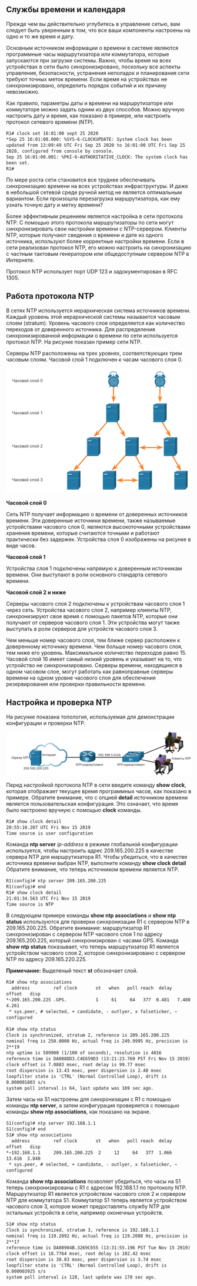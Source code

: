 <!-- 10.3.1 -->
## Службы  времени и календаря

Прежде чем вы действительно углубитесь в управление сетью, вам следует быть уверенным в том, что все ваши компоненты настроены на одно и то же время и дату.

Основным источником информации о времени в системе являются программные часы маршрутизатора или коммутатора, которые запускаются при загрузке системы. Важно, чтобы время на всех устройствах в сети было синхронизировано, поскольку все аспекты управления, безопасности, устранения неполадок и планирования сети требуют точных меток времени. Если время на устройствах не синхронизировано, определить порядок событий и их причину невозможно.

Как правило, параметры даты и времени на маршрутизаторе или коммутаторе можно задать одним из двух способов. Можно вручную настроить дату и время, как показано в примере, или настроить протокол сетевого времени (NTP).

```
R1# clock set 16:01:00 sept 25 2020 
*Sep 25 16:01:00.000: %SYS-6-CLOCKUPDATE: System clock has been updated from 13:09:49 UTC Fri Sep 25 2020 to 16:01:00 UTC Fri Sep 25 2020, configured from console by console.
Sep 25 16:01:00.001: %PKI-6-AUTHORITATIVE_CLOCK: The system clock has been set.
R1#
```

По мере роста сети становится все труднее обеспечивать синхронизацию времени на всех устройствах инфраструктуры. И даже в небольшой сетевой среде ручной метод не является оптимальным вариантом. Если произошла перезагрузка маршрутизатора, как ему узнать точную дату и метку времени?

Более эффективным решением является настройка в сети протокола NTP. С помощью этого протокола маршрутизаторы по сети могут синхронизировать свои настройки времени с NTP-сервером. Клиенты NTP, которые получают сведения о времени и дате из одного источника, используют более корректные настройки времени. Если в сети реализован протокол NTP, его можно настроить на синхронизацию с частным тактовым генератором или общедоступным сервером NTP в Интернете.

Протокол NTP использует порт UDP 123 и задокументирован в RFC 1305.

<!-- 10.3.2 -->
## Работа протокола NTP

В сетях NTP используется иерархическая система источников времени. Каждый уровень этой иерархической системы называется часовым слоем (stratum). Уровень часового слоя определяется как количество переходов от доверенного источника. Для распределения синхронизированной информации о времени по сети используется протокол NTP. На рисунке показан пример сети NTP.

Серверы NTP расположены на трех уровнях, соответствующих трем часовым слоям. Часовой слой 1 подключен к часам часового слоя 0.

![](./assets/10.3.2.png)
<!-- /courses/ensa-dl/ae8eb392-34fd-11eb-ba19-f1886492e0e4/aeb5eaa2-34fd-11eb-ba19-f1886492e0e4/assets/c6af7f22-1c46-11ea-af56-e368b99e9723.svg -->

**Часовой слой 0**

Сеть NTP получает информацию о времени от доверенных источников времени. Эти доверенные источники времени, также называемые устройствами часового слоя 0, являются высокоточными устройствами хранения времени, которые считаются точными и работают практически без задержек. Устройства слоя 0 изображены на рисунке в виде часов.

**Часовой слой 1**

Устройства слоя 1 подключены напрямую к доверенным источникам времени. Они выступают в роли основного стандарта сетевого времени.

**Часовой слой 2 и ниже**

Серверы часового слоя 2 подключены к устройствам часового слоя 1 через сеть. Устройства часового слоя 2, например клиенты NTP, синхронизируют свое время с помощью пакетов NTP, которые они получают от серверов часового слоя 1. Эти устройства могут также выступать в роли серверов для устройств часового слоя 3.

Чем меньше номер часового слоя, тем ближе сервер расположен к доверенному источнику времени. Чем больше номер часового слоя, тем ниже его уровень. Максимальное количество переходов равно 15. Часовой слой 16 имеет самый низкий уровень и указывает на то, что устройство не синхронизировано. Серверы времени, находящиеся в одном часовом слое, могут работать как равноправные серверы времени на одном уровне часового слоя для обеспечения резервирования или проверки правильности времени.

<!-- 10.3.3 -->
## Настройка и проверка NTP

На рисунке показана топология, используемая для демонстрации конфигурации и проверки NTP.

![](./assets/10.3.3.png)
<!-- /courses/ensa-dl/ae8eb392-34fd-11eb-ba19-f1886492e0e4/aeb5eaa2-34fd-11eb-ba19-f1886492e0e4/assets/c6aff450-1c46-11ea-af56-e368b99e9723.svg -->

Перед настройкой протокола NTP в сети введите команду **show clock**, которая отображает текущее время программных часов, как показано в примере. Обратите внимание, что с опцией **detail** источником времени является пользовательская конфигурация. Это означает, что время было настроено вручную с помощью **clock** команды.

```
R1# show clock detail 
20:55:10.207 UTC Fri Nov 15 2019
Time source is user configuration
```

Команда **ntp server** _ip-address_ в режиме глобальной конфигурации используется, чтобы настроить адрес 209.165.200.225 в качестве сервера NTP для маршрутизатора R1. Чтобы убедиться, что в качестве источника времени выбран NTP, выполните команду **show clock detail** Обратите внимание, что теперь источником времени является NTP.

```
R1(config)# ntp server 209.165.200.225 
R1(config)# end 
R1# show clock detail 
21:01:34.563 UTC Fri Nov 15 2019
Time source is NTP
```

В следующем примере команды **show ntp associations** и **show ntp status** используются для проверки синхронизации R1 с сервером NTP в 209.165.200.225. Обратите внимание: маршрутизатор R1 синхронизирован с сервером NTP часового слоя 1 по адресу 209.165.200.225, который синхронизирован с часами GPS. Команда **show ntp status** показывает, что теперь маршрутизатор R1 является устройством часового слоя 2, которое синхронизировано с сервером NTP по адресу 209.165.220.225.

**Примечание:** Выделеный текст **st** обозначает слой.

```
R1# show ntp associations   
  address         ref clock       st   when   poll reach  delay  offset   disp
*~209.165.200.225 .GPS.           1     61     64   377  0.481   7.480  4.261
 * sys.peer, # selected, + candidate, - outlyer, x falseticker, ~ configured
 
R1# show ntp status 
Clock is synchronized, stratum 2, reference is 209.165.200.225
nominal freq is 250.0000 Hz, actual freq is 249.9995 Hz, precision is 2**19
ntp uptime is 589900 (1/100 of seconds), resolution is 4016
reference time is DA088DD3.C4E659D3 (13:21:23.769 PST Fri Nov 15 2019)
clock offset is 7.0883 msec, root delay is 99.77 msec
root dispersion is 13.43 msec, peer dispersion is 2.48 msec
loopfilter state is 'CTRL' (Normal Controlled Loop), drift is 0.000001803 s/s
system poll interval is 64, last update was 169 sec ago.
```

Затем часы на S1 настроены для синхронизации с R1 с помощью команды **ntp server**, а затем конфигурация проверяется с помощью команды **show ntp associations**, как показано на экране.

```
S1(config)# ntp server 192.168.1.1
S1(config)# end
S1# show ntp associations
  address         ref clock       st   when   poll reach  delay  offset   disp
*~192.168.1.1     209.165.200.225  2     12     64   377  1.066  13.616  3.840
 * sys.peer, # selected, + candidate, - outlyer, x falseticker, ~ configured
```

Команда **show ntp associations** позволяет убедиться, что часы на S1 теперь синхронизированы с R1 с адресом 192.168.1.1 по протоколу NTP. Маршрутизатор R1 является устройством часового слоя 2 и сервером NTP для коммутатора S1. Коммутатор S1 теперь является устройством часового слоя 3, которое может предоставлять службу NTP для остальных устройств в сети, например оконечных устройств.

```
S1# show ntp status
Clock is synchronized, stratum 3, reference is 192.168.1.1
nominal freq is 119.2092 Hz, actual freq is 119.2088 Hz, precision is 2**17
reference time is DA08904B.3269C655 (13:31:55.196 PST Tue Nov 15 2019)
clock offset is 18.7764 msec, root delay is 102.42 msec
root dispersion is 38.03 msec, peer dispersion is 3.74 msec
loopfilter state is 'CTRL' (Normal Controlled Loop), drift is 0.000003925 s/s
system poll interval is 128, last update was 178 sec ago.
```

